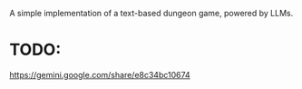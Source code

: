 A simple implementation of a text-based dungeon game, powered by LLMs.

# TODO: 
https://gemini.google.com/share/e8c34bc10674